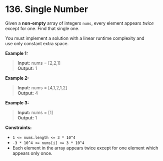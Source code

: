 # 136. Single Number

Given a **non-empty** array of integers `nums`, every element appears _twice_ except for one. Find that single one.

You must implement a solution with a linear runtime complexity and use only constant extra space.

**Example 1:**
> **Input:** nums = [2,2,1]  
> **Output:** 1


**Example 2:**
> **Input:** nums = [4,1,2,1,2]  
> **Output:** 4


**Example 3:**
> **Input:** nums = [1]  
> **Output:** 1

**Constraints:**
* `1 <= nums.length <= 3 * 10^4`
* `-3 * 10^4 <= nums[i] <= 3 * 10^4`
* Each element in the array appears twice except for one element which appears only once.
